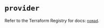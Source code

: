 # `provider`

Refer to the Terraform Registry for docs: [`nomad`](https://registry.terraform.io/providers/hashicorp/nomad/2.3.0/docs).
